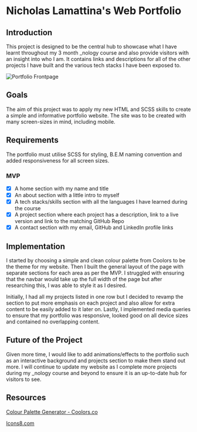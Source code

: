 # Nicholas Lamattina's Web Portfolio

## Introduction

This project is designed to be the central hub to showcase what I have learnt throughout my 3 month \_nology course and also provide visitors with an insight into who I am. It contains links and descriptions for all of the other projects I have built and the various tech stacks I have been exposed to.

![Portfolio Frontpage](https://user-images.githubusercontent.com/100544978/161193706-8f9e33d7-70b0-4b85-98b7-99378d72eaeb.png)

## Goals

The aim of this project was to apply my new HTML and SCSS skills to create a simple and informative portfolio website. The site was to be created with many screen-sizes in mind, including mobile.

## Requirements

The portfolio must utilise SCSS for styling, B.E.M naming convention and added responsiveness for all screen sizes.

### MVP

-   [x] A home section with my name and title
-   [x] An about section with a little intro to myself
-   [x] A tech stacks/skills section with all the languages I have learned during the course
-   [x] A project section where each project has a description, link to a live version and link to the matching GitHub Repo
-   [x] A contact section with my email, GitHub and LinkedIn profile links

## Implementation

I started by choosing a simple and clean colour palette from Coolors to be the theme for my website. Then I built the general layout of the page with separate sections for each area as per the MVP. I struggled with ensuring that the navbar would take up the full width of the page but after researching this, I was able to style it as I desired.

Initially, I had all my projects listed in one row but I decided to revamp the section to put more emphasis on each project and also allow for extra content to be easily added to it later on. Lastly, I implemented media queries to ensure that my portfolio was responsive, looked good on all device sizes and contained no overlapping content.

## Future of the Project

Given more time, I would like to add animations/effects to the portfolio such as an interactive background and projects section to make them stand out more. I will continue to update my website as I complete more projects during my \_nology course and beyond to ensure it is an up-to-date hub for visitors to see.

## Resources

[Colour Palette Generator - Coolors.co](https://coolors.co/)

[Icons8.com](https://icons8.com/)
